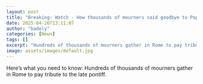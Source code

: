 ```yaml
---
layout: post
title: "Breaking: Watch - How thousands of mourners said goodbye to Pope Francis"
date: 2025-04-26T13:11:07
author: "badely"
categories: [News]
tags: []
excerpt: "Hundreds of thousands of mourners gather in Rome to pay tribute to the late pontiff."
image: assets/images/default.jpg
---
```


Here’s what you need to know: Hundreds of thousands of mourners gather in Rome to pay tribute to the late pontiff.

